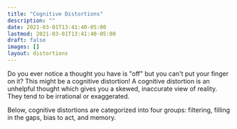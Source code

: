 ```yaml
---
title: "Cognitive Distortions"
description: ""
date: 2021-03-01T13:41:40-05:00
lastmod: 2021-03-01T13:41:40-05:00
draft: false
images: []
layout: distortions
---
```


Do you ever notice a thought you have is "off" but you can't put your finger on it? This might be a cognitive distortion! A cognitive distortion is an unhelpful thought which gives you a skewed, inaccurate view of reality. They tend to be irrational or exaggerated.

Below, cognitive distortions are categorized into four groups: filtering, filling in the gaps, bias to act, and memory.
